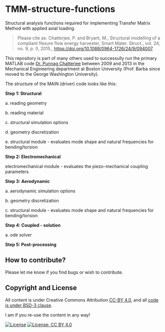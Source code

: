 # TMM-structure-functions
Structural analysis functions required for implementing Transfer Matrix Method with applied axial loading.

> Please cite as: Chatterjee,  P. and Bryant,  M., Structural modelling of a compliant flexure flow energy harvester,  Smart Mater. Struct., vol. 24, no. 9, p. 0, 2015., https://doi.org/10.1088/0964-1726/24/9/094007

This repository is part of many others used to successully run the primary MATLAB code [Dr. Punnag Chatterjee](https://sites.google.com/view/punnagchatterjee/home) between 2009 and 2013 in the Mechanical Engineering department at Boston University (Prof. Barba since moved to the George Washington University).

The structure of the MAIN (driver) code looks like this:

**Step 1: Structural**

a. reading geometry

b. reading material

c. structural simulation options

d. geometry discretization

e. structural module - evaluates mode shape and natural frequencies for bending/torsion

**Step 2: Electromechanical**

electromechanical module - evaluates the piezo-mechanical coupling parameters

**Step 3: Aerodynamic**

a. aerodynamic simulation options

b. geometry discretization

c. structural module - evaluates mode shape and natural frequencies for bending/torsion

**Step 4: Coupled - solution**

a. ode solver 

**Step 5: Post-processing**

## How to contribute?

Please let me know if you find bugs or wish to contribute.

## Copyright and License

All content is under Creative Commons Attribution [CC-BY 4.0](https://creativecommons.org/licenses/by/4.0/legalcode.txt), and all [code is under BSD-3 clause](https://github.com/engineersCode/EngComp/blob/master/LICENSE). 

I am if you re-use the content in any way!

[![License](https://img.shields.io/badge/License-BSD%203--Clause-blue.svg)](https://opensource.org/licenses/BSD-3-Clause) [![License: CC BY 4.0](https://img.shields.io/badge/License-CC%20BY%204.0-lightgrey.svg)](https://creativecommons.org/licenses/by/4.0/)

